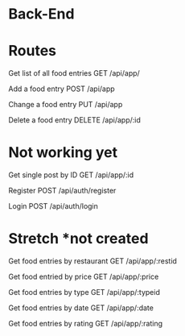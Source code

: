 # Back-End

# Routes

Get list of all food entries
GET /api/app/

Add a food entry
POST /api/app

Change a food entry
PUT /api/app

Delete a food entry
DELETE /api/app/:id

# Not working yet

Get single post by ID
GET /api/app/:id

Register
POST /api/auth/register

Login 
POST /api/auth/login

# Stretch *not created

Get food entries by restaurant
GET /api/app/:restid

Get food entried by price
GET /api/app/:price

Get food entries by type
GET /api/app/:typeid

Get food entries by date
GET /api/app/:date

Get food entries by rating
GET /api/app/:rating